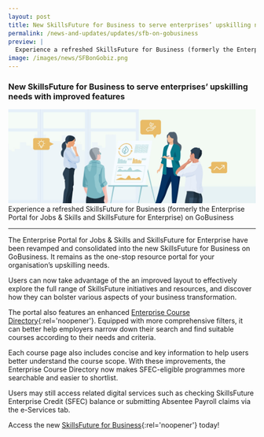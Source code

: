 ```yaml
---
layout: post
title: New SkillsFuture for Business to serve enterprises’ upskilling needs with improved features
permalink: /news-and-updates/updates/sfb-on-gobusiness
preview: |
  Experience a refreshed SkillsFuture for Business (formerly the Enterprise Portal for Jobs & Skills and SkillsFuture for Enterprise) on GoBusiness 
image: /images/news/SFBonGobiz.png
---
```


### New SkillsFuture for Business to serve enterprises’ upskilling needs with improved features

![](/images/news/SFBonGobiz.png)
Experience a refreshed SkillsFuture for Business (formerly the Enterprise Portal for Jobs & Skills and SkillsFuture for Enterprise) on GoBusiness 


---

The Enterprise Portal for Jobs & Skills and SkillsFuture for Enterprise have been revamped and consolidated into the new SkillsFuture for Business on GoBusiness. It remains as the  one-stop resource portal for your organisation’s upskilling needs.

Users can now take advantage of the an improved layout to  effectively explore the full range of SkillsFuture initiatives and resources, and discover how they can bolster various aspects of your business transformation.  

The portal also features an enhanced [Enterprise Course Directory](https://skillsfuture.gobusiness.gov.sg/course-directory/search){:rel='noopener'}. Equipped with more comprehensive filters, it can better help employers narrow down their search and find suitable courses according to their needs and criteria.

Each course page also includes concise and key information to help users better understand the course scope. With these improvements, the Enterprise Course Directory now makes SFEC-eligible programmes more searchable and easier to shortlist.

Users may still access related digital services such as checking SkillsFuture Enterprise Credit (SFEC) balance or  submitting Absentee Payroll claims via the e-Services tab.  

Access the new [SkillsFuture for Business](https://skillsfuture.gobusiness.gov.sg/){:rel='noopener'} today! 